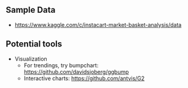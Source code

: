 ## Sample Data

* https://www.kaggle.com/c/instacart-market-basket-analysis/data

## Potential tools
* Visualization
  * For trendings, try bumpchart: https://github.com/davidsjoberg/ggbump
  * Interactive charts: https://github.com/antvis/G2
